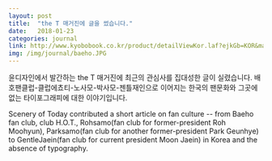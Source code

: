 ```yaml
---
layout: post
title:  "the T 매거진에 글을 썼습니다."
date:   2018-01-23
categories: journal
link: http://www.kyobobook.co.kr/product/detailViewKor.laf?ejkGb=KOR&mallGb=KOR&barcode=3904000300238&orderClick=LAA&Kc=
img: /img/journal/baeho.JPG
---
```

윤디자인에서 발간하는 the T 매거진에 최근의 관심사를 집대성한 글이 실렸습니다. 배호팬클럽-클럽에쵸티-노사모-박사모-젠틀재인으로 이어지는 한국의 팬문화와 그곳에 없는 타이포그래피에 대한 이야기입니다.

Scenery of Today contributed a short article on fan culture -- from Baeho fan club, club H.O.T., Rohsamo(fan club for former-president Roh Moohyun), Parksamo(fan club for another former-president Park Geunhye) to GentleJaein(fan club for current president Moon Jaein) in Korea and the absence of typography.